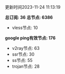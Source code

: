 更新时间2023-11-24 11:13:19

**总订阅: 36**
**总节点: 6386**
- vless节点: 10

**google ping有效节点: 176**
- v2ray节点: 63
- ssr节点: 30
- ss节点: 55
- trojan节点: 28
